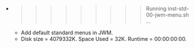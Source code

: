 * >>>>>>>>> Running inst-std-00-jwm-menu.sh ...
  * Add default standard menus in JWM.
  * Disk size = 4079332K. Space Used = 32K. Runtime = 00:00:00:00.
